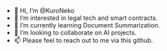 - 👋 Hi, I’m @KuroNeko
- 👀 I’m interested in legal tech and smart contracts.
- 🌱 I’m currently learning Document Summarization.
- 💞️ I’m looking to collaborate on AI projects.
- 📫 Please feel to reach out to me via this github.

<!---
slp-rei/slp-rei is a ✨ special ✨ repository because its `README.md` (this file) appears on your GitHub profile.
You can click the Preview link to take a look at your changes.
--->
